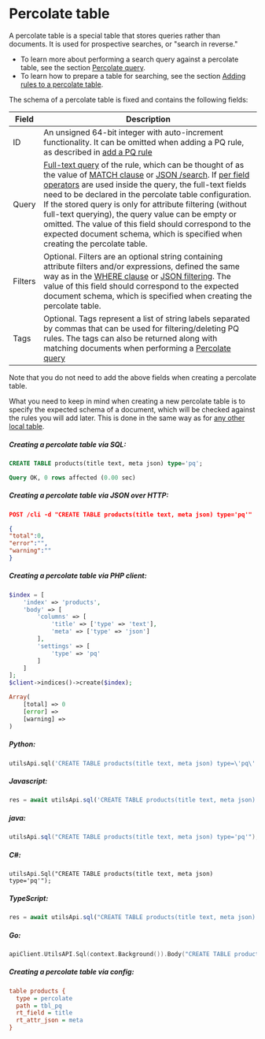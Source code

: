 # Percolate table

<!-- example pq -->
A percolate table is a special table that stores queries rather than documents. It is used for prospective searches, or "search in reverse."

* To learn more about performing a search query against a percolate table, see the section [Percolate query](../../Searching/Percolate_query.md).
* To learn how to prepare a table for searching, see the section [Adding rules to a percolate table](../../Data_creation_and_modification/Adding_documents_to_a_table/Adding_rules_to_a_percolate_table.md).

The schema of a percolate table is fixed and contains the following fields:

| Field | Description |
| - | - |
| ID| An unsigned 64-bit integer with auto-increment functionality. It can be omitted when adding a PQ rule, as described in  [add a PQ rule](../../Data_creation_and_modification/Adding_documents_to_a_table/Adding_rules_to_a_percolate_table.md) |
| Query | [Full-text query](../../Searching/Full_text_matching/Basic_usage.md) of the rule, which can be thought of as the value of [MATCH clause](../../Searching/Full_text_matching/Basic_usage.md) or [JSON /search](../../Searching/Full_text_matching/Basic_usage.md#HTTP-JSON). If [per field operators](../../Searching/Full_text_matching/Operators.md) are used inside the query, the full-text fields need to be declared in the percolate table configuration. If the stored query is only for attribute filtering (without full-text querying), the query value can be empty or omitted. The value of this field should correspond to the expected document schema, which is specified when creating the percolate table. |
| Filters | Optional. Filters are an optional string containing attribute filters and/or expressions, defined the same way as in the [WHERE clause](../../Searching/Filters.md#WHERE) or [JSON filtering](../../Searching/Filters.md#HTTP-JSON). The value of this field should correspond to the expected document schema, which is specified when creating the percolate table. |
| Tags | Optional. Tags represent a list of string labels separated by commas that can be used for filtering/deleting PQ rules. The tags can also be returned along with matching documents when performing a [Percolate query](../../Searching/Percolate_query.md) |

Note that you do not need to add the above fields when creating a percolate table.

What you need to keep in mind when creating a new percolate table is to specify the expected schema of a document, which will be checked against the rules you will add later. This is done in the same way as for [any other local table](../../Creating_a_table/Local_tables.md).


<!-- intro -->
##### Creating a percolate table via SQL:

<!-- request SQL -->

```sql
CREATE TABLE products(title text, meta json) type='pq';
```
<!-- response SQL -->

```sql
Query OK, 0 rows affected (0.00 sec)
```

<!-- intro -->
##### Creating a percolate table via JSON over HTTP:

<!-- request JSON -->

```json
POST /cli -d "CREATE TABLE products(title text, meta json) type='pq'"
```

<!-- response JSON -->

```json
{
"total":0,
"error":"",
"warning":""
}
```

<!-- intro -->
##### Creating a percolate table via PHP client:

<!-- request PHP -->

```php
$index = [
    'index' => 'products',
    'body' => [
        'columns' => [
            'title' => ['type' => 'text'],
            'meta' => ['type' => 'json']
        ],
        'settings' => [
            'type' => 'pq'
        ]
    ]
];
$client->indices()->create($index);
```
<!-- response PHP -->
```php
Array(
    [total] => 0
    [error] =>
    [warning] =>
)
```

<!-- intro -->
##### Python:

<!-- request Python -->

```python
utilsApi.sql('CREATE TABLE products(title text, meta json) type=\'pq\'')
```
<!-- intro -->
##### Javascript:

<!-- request javascript -->

```javascript
res = await utilsApi.sql('CREATE TABLE products(title text, meta json) type=\'pq\'');
```
<!-- intro -->
##### java:

<!-- request java -->

```java
utilsApi.sql("CREATE TABLE products(title text, meta json) type='pq'");
```

<!-- intro -->
##### C#:

<!-- request C# -->

```clike
utilsApi.Sql("CREATE TABLE products(title text, meta json) type='pq'");
```

<!-- intro -->
##### TypeScript:

<!-- request typescript -->

```typescript
res = await utilsApi.sql("CREATE TABLE products(title text, meta json) type='pq'");
```

<!-- intro -->
##### Go:

<!-- request go -->

```go
apiClient.UtilsAPI.Sql(context.Background()).Body("CREATE TABLE products(title text, meta json) type='pq'").Execute()
```

<!-- intro -->
##### Creating a percolate table via config:

<!-- request CONFIG -->

```ini
table products {
  type = percolate
  path = tbl_pq
  rt_field = title
  rt_attr_json = meta
}
```
<!-- end -->
<!-- proofread -->
